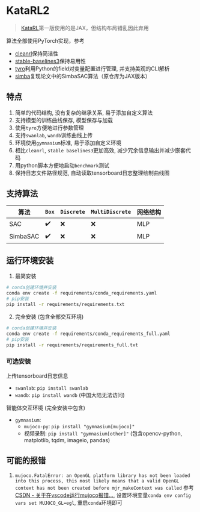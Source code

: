 # KataRL2

> [KataRL](https://github.com/wty-yy/katarl)第一版使用的是JAX，但结构布局错乱因此弃用

算法全部使用PyTorch实现，参考
- [cleanrl](https://github.com/vwxyzjn/cleanrl)保持简洁性
- [stable-baselines3](https://github.com/DLR-RM/stable-baselines3.git)保持易用性
- [tyro](https://github.com/brentyi/tyro)利用Python的field对变量配置进行管理, 并支持美观的CLI解析
- [simba](https://github.com/SonyResearch/simba)复现论文中的SimbaSAC算法（原仓库为JAX版本）

## 特点
1. 简单的代码结构, 没有复杂的继承关系, 易于添加自定义算法
2. 支持模型的训练曲线保存, 模型保存与加载
3. 使用`tyro`方便地进行参数管理
4. 支持`swanlab`, `wandb`训练曲线上传
5. 环境使用`gymnasium`标准, 易于添加自定义环境
6. 相比`cleanrl`, `stable baselines3`更加高效, 减少冗余信息输出并减少嵌套代码
7. 用python脚本方便地启动`benchmark`测试
8. 保持日志文件路径规范, 自动读取tensorboard日志整理绘制曲线图

## 支持算法
| 算法 | `Box` | `Discrete` | `MultiDiscrete` | 网络结构 |
| - | - | - | - | - |
| SAC | ✔️ | ❌ | ❌ | MLP |
| SimbaSAC | ✔️ | ❌ | ❌ | MLP |

## 运行环境安装
1. 最简安装
```bash
# conda创建环境并安装
conda env create -f requirements/conda_requirements.yaml
# pip安装
pip install -r requirements/requirements.txt
```

2. 完全安装 (包含全部交互环境)
```bash
# conda创建环境并安装
conda env create -f requirements/conda_requirements_full.yaml
# pip安装
pip install -r requirements/requirements_full.txt
```

### 可选安装
上传tensorboard日志信息
- `swanlab`: `pip install swanlab`
- `wandb`: `pip install wandb` (中国大陆无法访问)

智能体交互环境 (完全安装中包含)
- `gymnasium`:
    - `mujoco-py`: `pip install "gymnasium[mujoco]"`
    - 视频录制: `pip install "gymnasium[other]"` (包含opencv-python, matplotlib, tqdm, imageio, pandas)

## 可能的报错
1. `mujoco.FatalError: an OpenGL platform library has not been loaded into this process, this most likely means that a valid OpenGL context has not been created before mjr_makeContext was called`
    参考[CSDN - 关于在vscode运行mujoco报错...](https://blog.csdn.net/weixin_43807119/article/details/141814122), 设置环境变量`conda env config vars set MUJOCO_GL=egl`, 重启`conda`环境即可
